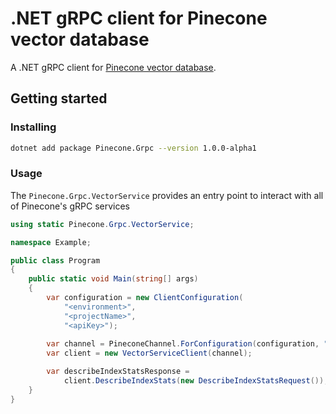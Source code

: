 # .NET gRPC client for Pinecone vector database

A .NET gRPC client for [Pinecone vector database](https://www.pinecone.io/).

## Getting started

### Installing

```sh
dotnet add package Pinecone.Grpc --version 1.0.0-alpha1
```

### Usage

The `Pinecone.Grpc.VectorService` provides an entry point to interact with all of 
Pinecone's gRPC services

```csharp
using static Pinecone.Grpc.VectorService;

namespace Example;

public class Program
{
	public static void Main(string[] args)
	{
		var configuration = new ClientConfiguration(
		    "<environment>",
		    "<projectName>",
		    "<apiKey>");
		    
		var channel = PineconeChannel.ForConfiguration(configuration, "<indexName>");
		var client = new VectorServiceClient(channel);

		var describeIndexStatsResponse = 
		    client.DescribeIndexStats(new DescribeIndexStatsRequest());
	}
}
```